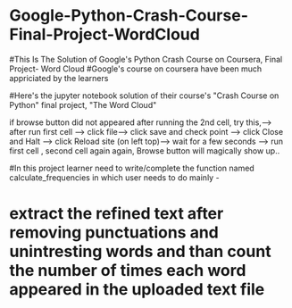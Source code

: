 # Google-Python-Crash-Course-Final-Project-WordCloud
#This Is The Solution of Google's Python Crash Course on Coursera, Final Project- Word Cloud
#Google's course on coursera have been much appriciated by the learners

#Here's the jupyter notebook solution of their course's "Crash Course on Python" final project, "The Word Cloud"

if browse button did not appeared after running the 2nd cell, try this,--> after run first cell --> click file--> click save and check point --> click Close and Halt --> click Reload site (on left top)--> wait for a few seconds --> run first cell , second cell again again, Browse button will magically show up..  

#In this project learner need to write/complete the function named calculate_frequencies in which user needs to do mainly - 
# extract the refined text after removing punctuations and unintresting words and than count the number of times each word appeared in the uploaded text file


